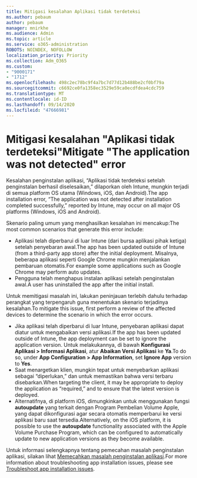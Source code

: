 ```yaml
---
title: Mitigasi kesalahan Aplikasi tidak terdeteksi
ms.author: pebaum
author: pebaum
manager: mnirkhe
ms.audience: Admin
ms.topic: article
ms.service: o365-administration
ROBOTS: NOINDEX, NOFOLLOW
localization_priority: Priority
ms.collection: Adm_O365
ms.custom:
- "9000171"
- "1712"
ms.openlocfilehash: 498c2ec78bc9f4a7bc7d77d12b488be2cf0bf79a
ms.sourcegitcommit: c6692ce0fa1358ec3529e59ca0ecdfdea4cdc759
ms.translationtype: MT
ms.contentlocale: id-ID
ms.lasthandoff: 09/14/2020
ms.locfileid: "47666981"
---
```

# <a name="mitigate-the-application-was-not-detected-error"></a><span data-ttu-id="84f7b-102">Mitigasi kesalahan "Aplikasi tidak terdeteksi"</span><span class="sxs-lookup"><span data-stu-id="84f7b-102">Mitigate "The application was not detected" error</span></span>

<span data-ttu-id="84f7b-103">Kesalahan penginstalan aplikasi, “Aplikasi tidak terdeteksi setelah penginstalan berhasil diselesaikan,” dilaporkan oleh Intune, mungkin terjadi di semua platform OS utama (Windows, iOS, dan Android).</span><span class="sxs-lookup"><span data-stu-id="84f7b-103">The app installation error, “The application was not detected after installation completed successfully,” reported by Intune, may occur on all major OS platforms (Windows, iOS and Android).</span></span>

<span data-ttu-id="84f7b-104">Skenario paling umum yang menghasilkan kesalahan ini mencakup:</span><span class="sxs-lookup"><span data-stu-id="84f7b-104">The most common scenarios that generate this error include:</span></span>

- <span data-ttu-id="84f7b-105">Aplikasi telah diperbarui di luar Intune (dari bursa aplikasi pihak ketiga) setelah penyebaran awal.</span><span class="sxs-lookup"><span data-stu-id="84f7b-105">The app has been updated outside of Intune (from a third-party app store) after the initial deployment.</span></span> <span data-ttu-id="84f7b-106">Misalnya, beberapa aplikasi seperti Google Chrome mungkin menjalankan pembaruan otomatis.</span><span class="sxs-lookup"><span data-stu-id="84f7b-106">For example some applications such as Google Chrome may perform auto updates.</span></span>
- <span data-ttu-id="84f7b-107">Pengguna telah menghapus instalan aplikasi setelah penginstalan awal.</span><span class="sxs-lookup"><span data-stu-id="84f7b-107">A user has uninstalled the app after the initial install.</span></span>

<span data-ttu-id="84f7b-108">Untuk memitigasi masalah ini, lakukan peninjauan terlebih dahulu terhadap perangkat yang terpengaruh guna menentukan skenario terjadinya kesalahan.</span><span class="sxs-lookup"><span data-stu-id="84f7b-108">To mitigate this issue, first perform a review of the affected devices to determine the scenario in which the error occurs.</span></span>

- <span data-ttu-id="84f7b-109">Jika aplikasi telah diperbarui di luar Intune, penyebaran aplikasi dapat diatur untuk mengabaikan versi aplikasi.</span><span class="sxs-lookup"><span data-stu-id="84f7b-109">If the app has been updated outside of Intune, the app deployment can be set to ignore the application version.</span></span> <span data-ttu-id="84f7b-110">Untuk melakukannya, di bawah **Konfigurasi Aplikasi > Informasi Aplikasi**, atur **Abaikan Versi Aplikasi** ke **Ya**.</span><span class="sxs-lookup"><span data-stu-id="84f7b-110">To do so, under **App Configuration > App Information**, set **Ignore App** version to **Yes**.</span></span>
- <span data-ttu-id="84f7b-111">Saat menargetkan klien, mungkin tepat untuk menyebarkan aplikasi sebagai “diperlukan,” dan untuk memastikan bahwa versi terbaru disebarkan.</span><span class="sxs-lookup"><span data-stu-id="84f7b-111">When targeting the client, it may be appropriate to deploy the application as “required,” and to ensure that the latest version is deployed.</span></span>
- <span data-ttu-id="84f7b-112">Alternatifnya, di platform iOS, dimungkinkan untuk menggunakan fungsi **autoupdate** yang terkait dengan Program Pembelian Volume Apple, yang dapat dikonfigurasi agar secara otomatis memperbarui ke versi aplikasi baru saat tersedia.</span><span class="sxs-lookup"><span data-stu-id="84f7b-112">Alternatively, on the iOS platform, it is possible to use the **autoupdate** functionality associated with the Apple Volume Purchase Program, which can be configured to automatically update to new application versions as they become available.</span></span>

<span data-ttu-id="84f7b-113">Untuk informasi selengkapnya tentang pemecahan masalah penginstalan aplikasi, silakan lihat [Memecahkan masalah penginstalan aplikasi](https://docs.microsoft.com/intune/troubleshoot-app-install).</span><span class="sxs-lookup"><span data-stu-id="84f7b-113">For more information about troubleshooting app installation issues, please see [Troubleshoot app installation issues](https://docs.microsoft.com/intune/troubleshoot-app-install).</span></span>
